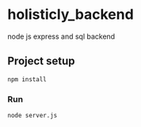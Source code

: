 # holisticly_backend
 node js express and sql backend

 ## Project setup
```
npm install
```

### Run
```
node server.js
```

